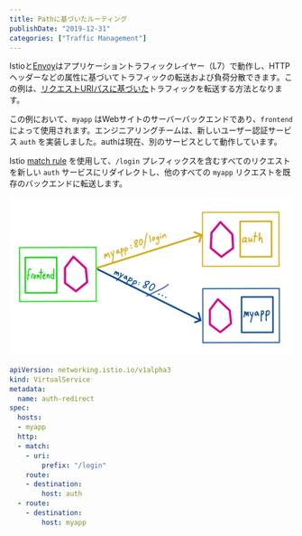 ```yaml
---
title: Pathに基づいたルーティング
publishDate: "2019-12-31"
categories: ["Traffic Management"]
---
```


Istioと[Envoy](https://istio.io/docs/concepts/what-is-istio/#envoy)はアプリケーショントラフィックレイヤー（L7）で動作し、HTTPヘッダーなどの属性に基づいてトラフィックの転送および負荷分散できます。この例は、[リクエストURIパスに基づいた](https://istio.io/docs/concepts/traffic-management/#match-request-uri)トラフィックを転送する方法となります。

この例において、`myapp` はWebサイトのサーバーバックエンドであり、`frontend` によって使用されます。エンジニアリングチームは、新しいユーザー認証サービス `auth` を実装しました。authは現在、別のサービスとして動作しています。

Istio [match rule](https://istio.io/docs/reference/config/networking/virtual-service/#HTTPMatchRequest) を使用して、`/login` プレフィックスを含むすべてのリクエストを新しい `auth` サービスにリダイレクトし、他のすべての `myapp` リクエストを既存のバックエンドに転送します。

![URI Match with Istio](/images/path-based-urimatch.png)

```YAML
apiVersion: networking.istio.io/v1alpha3
kind: VirtualService
metadata:
  name: auth-redirect
spec:
  hosts:
  - myapp
  http:
  - match:
    - uri:
        prefix: "/login"
    route:
    - destination:
        host: auth
  - route:
    - destination:
        host: myapp
```
